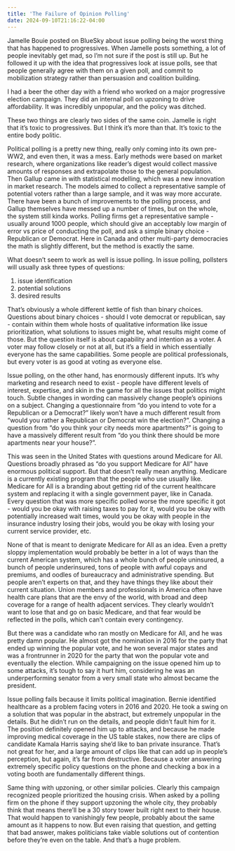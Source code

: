 ```yaml
---
title: 'The Failure of Opinion Polling'
date: 2024-09-10T21:16:22-04:00
---
```


Jamelle Bouie posted on BlueSky about issue polling being the worst thing that has happened to progressives. When Jamelle posts something, a lot of people inevitably get mad, so I’m not sure if the post is still up. But he followed it up with the idea that progressives look at issue polls, see that people generally agree with them on a given poll, and commit to mobilization strategy rather than persuasion and coalition building.

I had a beer the other day with a friend who worked on a major progressive election campaign. They did an internal poll on upzoning to drive affordability. It was incredibly unpopular, and the policy was ditched.

These two things are clearly two sides of the same coin. Jamelle is right that it’s toxic to progressives. But I think it’s more than that. It’s toxic to the entire body politic.

Political polling is a pretty new thing, really only coming into its own pre-WW2, and even then, it was a mess. Early methods were based on market research, where organizations like reader’s digest would collect massive amounts of responses and extrapolate those to the general population. Then Gallup came in with statistical modelling, which was a new innovation in market research. The models aimed to collect a representative sample of potential voters rather than a large sample, and it was way more accurate. There have been a bunch of improvements to the polling process, and Gallup themselves have messed up a number of times, but on the whole, the system still kinda works. Polling firms get a representative sample - usually around 1000 people, which should give an acceptably low margin of error vs price of conducting the poll, and ask a simple binary choice - Republican or Democrat. Here in Canada and other multi-party democracies the math is slightly different, but the method is exactly the same.

What doesn’t seem to work as well is issue polling. In issue polling, pollsters will usually ask three types of questions:

1) issue identification
2) potential solutions
3) desired results

That’s obviously a whole different kettle of fish than binary choices. Questions about binary choices - should I vote democrat or republican, say - contain within them whole hosts of qualitative information like issue prioritization, what solutions to issues might be, what results might come of those. But the question itself is about capability and intention as a voter. A voter may follow closely or not at all, but it’s a field in which essentially everyone has the same capabilities. Some people are political professionals, but every voter is as good at voting as everyone else.

Issue polling, on the other hand, has enormously different inputs. It’s why marketing and research need to exist - people have different levels of interest, expertise, and skin in the game for all the issues that politics might touch. Subtle changes in wording can massively change people’s opinions on a subject. Changing a questionnaire from “do you intend to vote for a Republican or a Democrat?” likely won’t have a much different result from “would you rather a Republican or Democrat win the election?”. Changing a question from “do you think your city needs more apartments?” is going to have a massively different result from “do you think there should be more apartments near your house?”.

This was seen in the United States with questions around Medicare for All. Questions broadly phrased as “do you support Medicare for All” have enormous political support. But that doesn’t really mean anything. Medicare is a currently existing program that the people who use usually like. Medicare for All is a branding about getting rid of the current healthcare system and replacing it with a single government payer, like in Canada. Every question that was more specific polled worse the more specific it got - would you be okay with raising taxes to pay for it, would you be okay with potentially increased wait times, would you be okay with people in the insurance industry losing their jobs, would you be okay with losing your current service provider, etc.

None of that is meant to denigrate Medicare for All as an idea. Even a pretty sloppy implementation would probably be better in a lot of ways than the current American system, which has a whole bunch of people uninsured, a bunch of people underinsured, tons of people with awful copays and premiums, and oodles of bureaucracy and administrative spending. But people aren’t experts on that, and they have things they like about their current situation. Union members and professionals in America often have health care plans that are the envy of the world, with broad and deep coverage for a range of health adjacent services. They clearly wouldn’t want to lose that and go on basic Medicare, and that fear would be reflected in the polls, which can’t contain every contingency.

But there was a candidate who ran mostly on Medicare for All, and he was pretty damn popular. He almost got the nomination in 2016 for the party that ended up winning the popular vote, and he won several major states and was a frontrunner in 2020 for the party that won the popular vote and eventually the election. While campaigning on the issue opened him up to some attacks, it’s tough to say it hurt him, considering he was an underperforming senator from a very small state who almost became the president.

Issue polling fails because it limits political imagination. Bernie identified healthcare as a problem facing voters in 2016 and 2020. He took a swing on a solution that was popular in the abstract, but extremely unpopular in the details. But he didn’t run on the details, and people didn’t fault him for it. The position definitely opened him up to attacks, and because he made improving medical coverage in the US table stakes, now there are clips of candidate Kamala Harris saying she’d like to ban private insurance. That’s not great for her, and a large amount of clips like that can add up in people’s perception, but again, it’s far from destructive. Because a voter answering extremely specific policy questions on the phone and checking a box in a voting booth are fundamentally different things.

Same thing with upzoning, or other similar policies. Clearly this campaign recognized people prioritized the housing crisis. When asked by a polling firm on the phone if they support upzoning the whole city, they probably think that means there’ll be a 30 story tower built right next to their house. That would happen to vanishingly few people, probably about the same amount as it happens to now. But even raising that question, and getting that bad answer, makes politicians take viable solutions out of contention before they’re even on the table. And that’s a huge problem.
